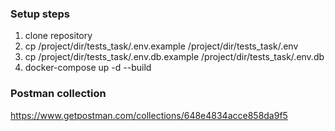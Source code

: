 ### Setup steps
1. clone repository
2. cp /project/dir/tests_task/.env.example /project/dir/tests_task/.env
3. cp /project/dir/tests_task/.env.db.example /project/dir/tests_task/.env.db
4. docker-compose up -d --build

### Postman collection
https://www.getpostman.com/collections/648e4834acce858da9f5

